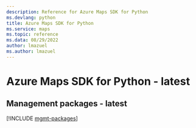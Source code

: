 ```yaml
---
description: Reference for Azure Maps SDK for Python
ms.devlang: python
title: Azure Maps SDK for Python
ms.service: maps
ms.topic: reference
ms.data: 08/29/2022
author: lmazuel
ms.author: lmazuel
---
```

# Azure Maps SDK for Python - latest

## Management packages - latest
[!INCLUDE [mgmt-packages](maps-mgmt-index.md)]